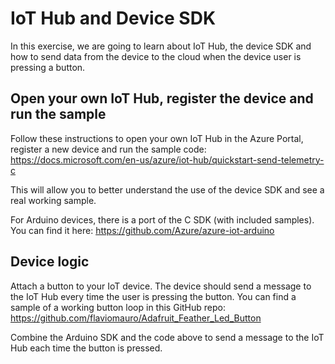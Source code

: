 # IoT Hub and Device SDK
In this exercise, we are going to learn about IoT Hub, the device SDK and how to send data from the device to the cloud when the device user is pressing a button.

## Open your own IoT Hub, register the device and run the sample
Follow these instructions to open your own IoT Hub in the Azure Portal, register a new device and run the sample code:
https://docs.microsoft.com/en-us/azure/iot-hub/quickstart-send-telemetry-c

This will allow you to better understand the use of the device SDK and see a real working sample.

For Arduino devices, there is a port of the C SDK (with included samples). You can find it here:
https://github.com/Azure/azure-iot-arduino

## Device logic
Attach a button to your IoT device. The device should send a message to the IoT Hub every time the user is pressing the button.
You can find a sample of a working button loop in this GitHub repo: https://github.com/flaviomauro/Adafruit_Feather_Led_Button

Combine the Arduino SDK and the code above to send a message to the IoT Hub each time the button is pressed.
